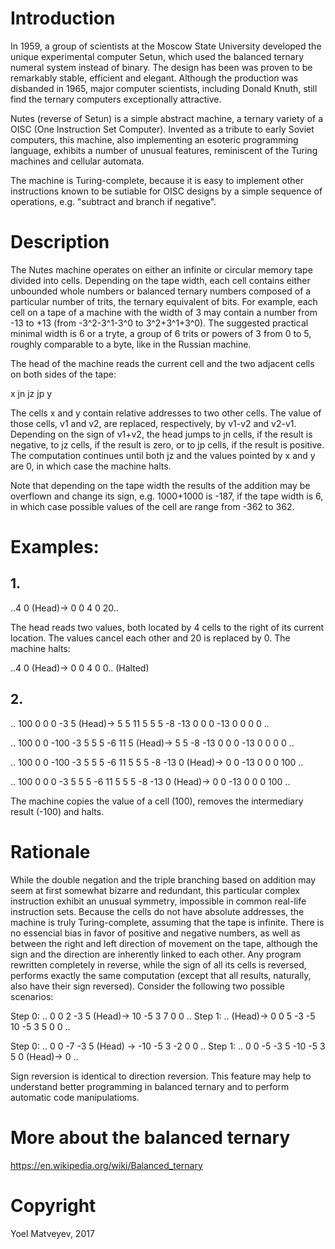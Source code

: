 # Introduction

In 1959, a group of scientists at the Moscow State University developed the unique experimental computer Setun, which used the balanced ternary numeral system instead of binary. The design has been was proven to be remarkably stable, efficient and elegant. Although the production was disbanded in 1965, major computer scientists, including Donald Knuth, still find the ternary computers exceptionally attractive.

Nutes (reverse of Setun) is a simple abstract machine, a ternary variety of a OISC (One Instruction Set Computer). Invented as a tribute to early Soviet computers,  this machine, also implementing an esoteric programming language, exhibits a number of unusual features, reminiscent of the Turing machines and cellular automata.

The machine is Turing-complete, because it is easy to implement other instructions known to be sutiable for OISC designs by a simple sequence of operations, e.g. "subtract and branch if negative".

# Description

The Nutes machine operates on either an infinite or circular memory tape divided into cells. Depending on the tape width, each cell contains either unbounded whole numbers or balanced ternary numbers composed of a particular number of trits, the ternary equivalent of bits. For example, each cell on a tape of a machine with the width of 3 may contain a number from -13 to +13 (from -3^2-3^1-3^0 to 3^2+3^1+3^0). The suggested practical minimal width is 6 or a tryte, a group of 6 trits or powers of 3 from 0 to 5, roughly comparable to a byte, like in the Russian machine.

The head of the machine reads the current cell and the two adjacent cells on both sides of the tape:

x jn jz jp y

The cells x and y contain relative addresses to two other cells. The value of those cells, v1 and v2, are replaced, respectively, by v1-v2 and v2-v1. Depending on the sign of v1+v2, the head jumps to jn cells, if the result is negative, to jz cells, if the result is zero, or to jp cells, if the result is positive. The computation continues until both jz and the values pointed by x and y are 0, in which case the machine halts. 

Note that depending on the tape width the results of the addition may be overflown and change its sign, e.g. 1000+1000 is -187, if the tape width is 6, in which case possible values of the cell are range from -362 to 362.

# Examples:

## 1. 

..4 0 (Head)-> 0 0 4 0 20..

The head reads two values, both located by 4 cells to the right of its current location. The values cancel each other and 20 is replaced by 0. The machine halts:

..4 0 (Head)-> 0 0 4 0 0.. (Halted)

## 2.

.. 100 0 0 0 -3 5 (Head)-> 5 5 11 5 5 5 -8 -13 0 0 0 -13 0 0 0 0 ..

.. 100 0 0 -100 -3 5 5 5 -6 11 5 (Head)-> 5 5 -8 -13 0 0 0 -13 0 0 0 0 ..

.. 100 0 0 -100 -3 5 5 5 -6 11 5 5 5 -8 -13 0 (Head)-> 0 0 -13 0 0 0 100 ..

.. 100 0 0 0 -3 5 5 5 -6 11 5 5 5 -8 -13 0 (Head)-> 0 0 -13 0 0 0 100 ..

The machine copies the value of a cell (100), removes the intermediary result (-100) and halts.

# Rationale

While the double negation and the triple branching based on addition may seem at first somewhat bizarre and redundant, this particular complex instruction exhibit an unusual symmetry, impossible in common real-life instruction sets. Because the cells do not have absolute addresses, the machine is truly Turing-complete, assuming that the tape is infinite. There is no essencial bias in favor of positive and negative numbers, as well as between the right and left direction of movement on the tape, although the sign and the direction are inherently linked to each other. Any program rewritten completely in reverse, while the sign of all its cells is reversed, performs exactly the same computation (except that all results, naturally, also have their sign reversed). Consider the following two possible scenarios:

Step 0: .. 0 0 2 -3 5 (Head)-> 10 -5 3 7 0 0 ..
Step 1: .. (Head)-> 0 0 5 -3 -5 10 -5 3 5 0 0 ..

Step 0: .. 0 0 -7 -3 5 (Head) -> -10 -5 3 -2 0 0 ..
Step 1: .. 0 0 -5 -3 5 -10 -5 3 5 0 (Head)-> 0 ..

Sign reversion is identical to direction reversion. This feature may help to understand better programming in balanced ternary and to perform automatic code manipulatioms.

# More about the balanced ternary

https://en.wikipedia.org/wiki/Balanced_ternary

# Copyright

Yoel Matveyev, 2017
